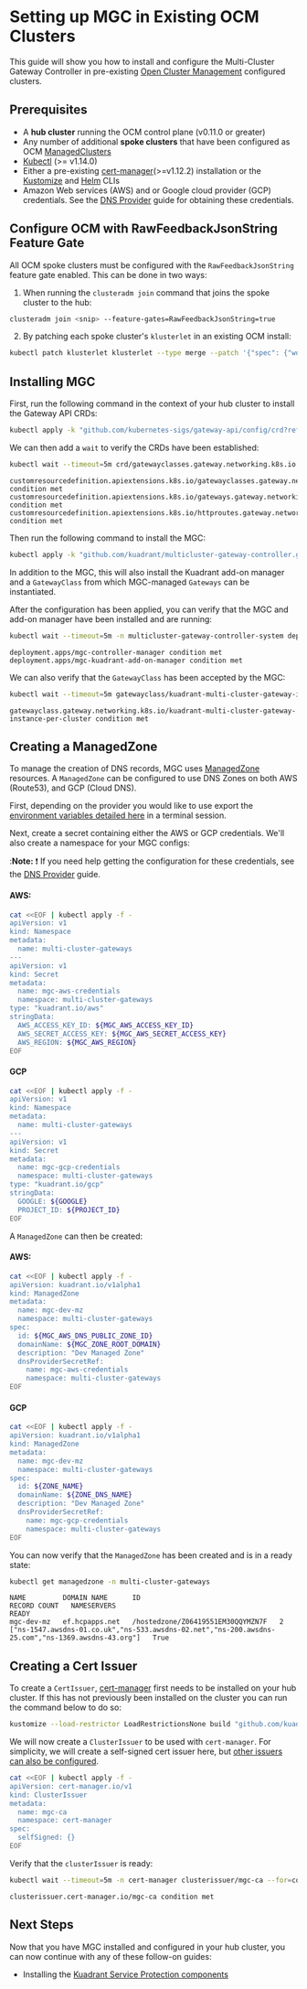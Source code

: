 # Setting up MGC in Existing OCM Clusters

This guide will show you how to install and configure the Multi-Cluster Gateway Controller in pre-existing [Open Cluster Management](https://open-cluster-management.io/) configured clusters.

## Prerequisites

- A **hub cluster** running the OCM control plane (v0.11.0 or greater)
- Any number of additional **spoke clusters** that have been configured as OCM [ManagedClusters](https://open-cluster-management.io/concepts/managedcluster/)
- [Kubectl](https://kubernetes.io/docs/tasks/tools/#kubectl) (>= v1.14.0)
- Either a pre-existing [cert-manager](https://cert-manager.io/)(>=v1.12.2) installation or the [Kustomize](https://kubectl.docs.kubernetes.io/installation/kustomize/) and [Helm](https://helm.sh/docs/intro/quickstart/#install-helm) CLIs
- Amazon Web services (AWS) and or Google cloud provider (GCP) credentials. See the [DNS Provider](../dnspolicy/dns-provider.md) guide for obtaining these credentials.

## Configure OCM with RawFeedbackJsonString Feature Gate

All OCM spoke clusters must be configured with the `RawFeedbackJsonString` feature gate enabled. This can be done in two ways:

1. When running the `clusteradm join` command that joins the spoke cluster to the hub:

```bash
clusteradm join <snip> --feature-gates=RawFeedbackJsonString=true
```

2. By patching each spoke cluster's `klusterlet` in an existing OCM install:

```bash
kubectl patch klusterlet klusterlet --type merge --patch '{"spec": {"workConfiguration": {"featureGates": [{"feature": "RawFeedbackJsonString", "mode": "Enable"}]}}}' --context <EACH_SPOKE_CLUSTER>
```

## Installing MGC

First, run the following command in the context of your hub cluster to install the Gateway API CRDs:

```bash
kubectl apply -k "github.com/kubernetes-sigs/gateway-api/config/crd?ref=v0.6.2"
```

We can then add a `wait` to verify the CRDs have been established:

```bash
kubectl wait --timeout=5m crd/gatewayclasses.gateway.networking.k8s.io crd/gateways.gateway.networking.k8s.io crd/httproutes.gateway.networking.k8s.io --for=condition=Established
```
```
customresourcedefinition.apiextensions.k8s.io/gatewayclasses.gateway.networking.k8s.io condition met
customresourcedefinition.apiextensions.k8s.io/gateways.gateway.networking.k8s.io condition met
customresourcedefinition.apiextensions.k8s.io/httproutes.gateway.networking.k8s.io condition met
```

Then run the following command to install the MGC:

```bash
kubectl apply -k "github.com/kuadrant/multicluster-gateway-controller.git/config/mgc-install-guide?ref=main"
```

In addition to the MGC, this will also install the Kuadrant add-on manager and a `GatewayClass` from which MGC-managed `Gateways` can be instantiated.

After the configuration has been applied, you can verify that the MGC and add-on manager have been installed and are running:

```bash
kubectl wait --timeout=5m -n multicluster-gateway-controller-system deployment/mgc-controller-manager deployment/mgc-kuadrant-add-on-manager --for=condition=Available
```
```
deployment.apps/mgc-controller-manager condition met
deployment.apps/mgc-kuadrant-add-on-manager condition met
```

We can also verify that the `GatewayClass` has been accepted by the MGC:

```bash
kubectl wait --timeout=5m gatewayclass/kuadrant-multi-cluster-gateway-instance-per-cluster --for=condition=Accepted
```
```
gatewayclass.gateway.networking.k8s.io/kuadrant-multi-cluster-gateway-instance-per-cluster condition met
```

## Creating a ManagedZone

To manage the creation of DNS records, MGC uses [ManagedZone](../dnspolicy/managed-zone.md) resources. A `ManagedZone` can be configured to use DNS Zones on both AWS (Route53), and GCP (Cloud DNS). 

First, depending on the provider you would like to use export the [environment variables detailed here](https://docs.kuadrant.io/multicluster-gateway-controller/docs/getting-started/#config) in a terminal session.

Next, create a secret containing either the AWS or GCP credentials. We'll also create a namespace for your MGC configs:

:**Note:** :exclamation: If you need help getting the configuration for these credentials, see the [DNS Provider](../dnspolicy/dns-provider.md) guide.

#### AWS:
```bash
cat <<EOF | kubectl apply -f -
apiVersion: v1
kind: Namespace
metadata:
  name: multi-cluster-gateways
---
apiVersion: v1
kind: Secret
metadata:
  name: mgc-aws-credentials
  namespace: multi-cluster-gateways
type: "kuadrant.io/aws"
stringData:
  AWS_ACCESS_KEY_ID: ${MGC_AWS_ACCESS_KEY_ID}
  AWS_SECRET_ACCESS_KEY: ${MGC_AWS_SECRET_ACCESS_KEY}
  AWS_REGION: ${MGC_AWS_REGION}
EOF
```
#### GCP
```bash
cat <<EOF | kubectl apply -f -
apiVersion: v1
kind: Namespace
metadata:
  name: multi-cluster-gateways
---
apiVersion: v1
kind: Secret
metadata:
  name: mgc-gcp-credentials
  namespace: multi-cluster-gateways
type: "kuadrant.io/gcp"
stringData:
  GOOGLE: ${GOOGLE}
  PROJECT_ID: ${PROJECT_ID}
EOF
```

A `ManagedZone` can then be created:

#### AWS:

```bash
cat <<EOF | kubectl apply -f -
apiVersion: kuadrant.io/v1alpha1
kind: ManagedZone
metadata:
  name: mgc-dev-mz
  namespace: multi-cluster-gateways
spec:
  id: ${MGC_AWS_DNS_PUBLIC_ZONE_ID}
  domainName: ${MGC_ZONE_ROOT_DOMAIN}
  description: "Dev Managed Zone"
  dnsProviderSecretRef:
    name: mgc-aws-credentials
    namespace: multi-cluster-gateways
EOF
```
#### GCP

```bash
cat <<EOF | kubectl apply -f -
apiVersion: kuadrant.io/v1alpha1
kind: ManagedZone
metadata:
  name: mgc-dev-mz
  namespace: multi-cluster-gateways
spec:
  id: ${ZONE_NAME}
  domainName: ${ZONE_DNS_NAME}
  description: "Dev Managed Zone"
  dnsProviderSecretRef:
    name: mgc-gcp-credentials
    namespace: multi-cluster-gateways
EOF
```

You can now verify that the `ManagedZone` has been created and is in a ready state:

```bash
kubectl get managedzone -n multi-cluster-gateways
```
```
NAME         DOMAIN NAME      ID                                  RECORD COUNT   NAMESERVERS                                                                                         READY
mgc-dev-mz   ef.hcpapps.net   /hostedzone/Z06419551EM30QQYMZN7F   2              ["ns-1547.awsdns-01.co.uk","ns-533.awsdns-02.net","ns-200.awsdns-25.com","ns-1369.awsdns-43.org"]   True
```

## Creating a Cert Issuer

To create a `CertIssuer`, [cert-manager](https://cert-manager.io/) first needs to be installed on your hub cluster. If this has not previously been installed on the cluster you can run the command below to do so:

```bash
kustomize --load-restrictor LoadRestrictionsNone build "github.com/kuadrant/multicluster-gateway-controller.git/config/mgc-install-guide/cert-manager?ref=main" --enable-helm | kubectl apply -f -
```

We will now create a `ClusterIssuer` to be used with `cert-manager`. For simplicity, we will create a self-signed cert issuer here, but [other issuers can also be configured](https://cert-manager.io/docs/configuration/).

```bash
cat <<EOF | kubectl apply -f -
apiVersion: cert-manager.io/v1
kind: ClusterIssuer
metadata:
  name: mgc-ca
  namespace: cert-manager
spec:
  selfSigned: {}
EOF
```

Verify that the `clusterIssuer` is ready:

```bash
kubectl wait --timeout=5m -n cert-manager clusterissuer/mgc-ca --for=condition=Ready
```
```
clusterissuer.cert-manager.io/mgc-ca condition met
```

## Next Steps

Now that you have MGC installed and configured in your hub cluster, you can now continue with any of these follow-on guides:

- Installing the [Kuadrant Service Protection components](./service-protection-installation.md)
